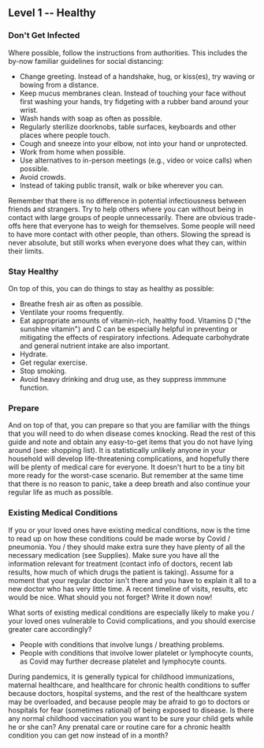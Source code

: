## Level 1 -- Healthy

### Don't Get Infected

Where possible, follow the instructions from authorities. This includes the by-now familiar guidelines for social distancing:

* Change greeting. Instead of a handshake, hug, or kiss(es), try waving or bowing from a distance.
* Keep mucus membranes clean. Instead of touching your face without first washing your hands, try fidgeting with a rubber band around your wrist. 
* Wash hands with soap as often as possible. 
* Regularly sterilize doorknobs, table surfaces, keyboards and other places where people touch.
* Cough and sneeze into your elbow, not into your hand or unprotected. 
* Work from home when possible.
* Use alternatives to in-person meetings (e.g., video or voice calls) when possible. 
* Avoid crowds. 
* Instead of taking public transit, walk or bike wherever you can. 


 
Remember that there is no difference in potential infectiousness between friends and strangers. Try to help others where you can without being in contact with large groups of people unnecessarily. There are obvious trade-offs here that everyone has to weigh for themselves. Some people will need to have more contact with other people, than others. Slowing the spread is never absolute, but still works when everyone does what they can, within their limits.

### Stay Healthy

On top of this, you can do things to stay as healthy as possible: 

* Breathe fresh air as often as possible.
* Ventilate your rooms frequently.
* Eat appropriate amounts of vitamin-rich, healthy food. Vitamins D ("the sunshine vitamin") and C can be especially helpful in preventing or mitigating the effects of respiratory infections. Adequate carbohydrate and general nutrient intake are also important. 
* Hydrate. 
* Get regular exercise.
* Stop smoking.
* Avoid heavy drinking and drug use, as they suppress immmune function.

### Prepare

And on top of that, you can prepare so that you are familiar with the things that you will need to do when disease comes knocking. Read the rest of this guide and note and obtain any easy-to-get items that you do not have lying around (see: shopping list). It is statistically unlikely anyone in your household will develop life-threatening complications, and hopefully there will be plenty of medical care for everyone. It doesn't hurt to be a tiny bit more ready for the worst-case scenario. But remember at the same time that there is no reason to panic, take a deep breath and also continue your regular life as much as possible.

### Existing Medical Conditions

If you or your loved ones have existing medical conditions, now is the time to read up on how these conditions could be made worse by Covid / pneumonia. You / they should make extra sure they have plenty of all the necessary medication (see Supplies). Make sure you have all the information relevant for treatment (contact info of doctors, recent lab results, how much of which drugs the patient is taking). Assume for a moment that your regular doctor isn't there and you have to explain it all to a new doctor who has very little time. A recent timeline of visits, results, etc would be nice. What should you not forget? Write it down now!

What sorts of existing medical conditions are especially likely to make you / your loved ones vulnerable to Covid complications, and you should exercise greater care accordingly? 
- People with conditions that involve lungs / breathing problems.
- People with conditions that involve lower platelet or lymphocyte counts, as Covid may further decrease platelet and lymphocyte counts. 


During pandemics, it is generally typical for childhood immunizations, maternal healthcare, and healthcare for chronic health conditions to suffer because doctors, hospital systems, and the rest of the healthcare system may be overloaded, and because people may be afraid to go to doctors or hospitals for fear (sometimes rational) of being exposed to disease. Is there any normal childhood vaccination you want to be sure your child gets while he or she can? Any prenatal care or routine care for a chronic health condition you can get now instead of in a month? 
